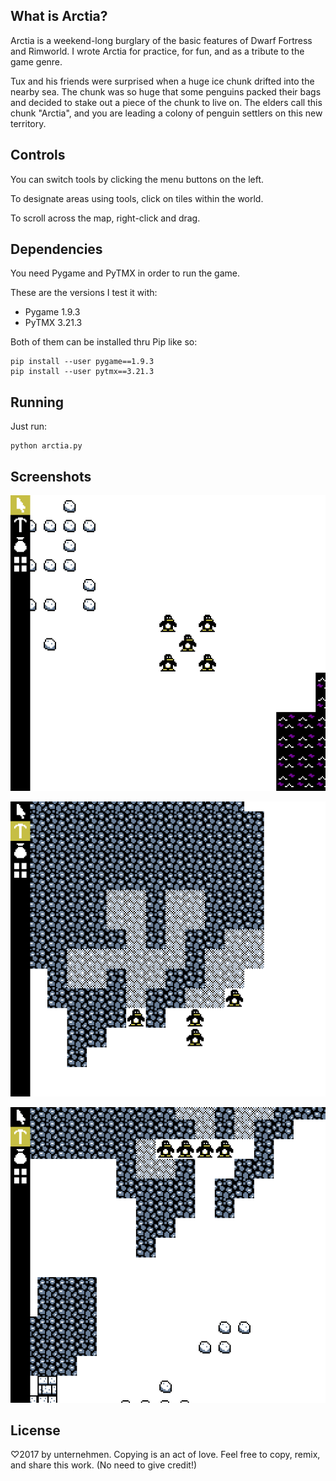 ## What is Arctia?
Arctia is a weekend-long burglary of the basic features of Dwarf Fortress
and Rimworld.  I wrote Arctia for practice, for fun, and as a tribute
to the game genre.

Tux and his friends were surprised when a huge ice chunk drifted
into the nearby sea.  The chunk was so huge that some penguins packed
their bags and decided to stake out a piece of the chunk to live on.
The elders call this chunk "Arctia", and you are leading a colony
of penguin settlers on this new territory.

## Controls
You can switch tools by clicking the menu buttons on the left.

To designate areas using tools, click on tiles within the world.

To scroll across the map, right-click and drag.

## Dependencies
You need Pygame and PyTMX in order to run the game.

These are the versions I test it with:

* Pygame 1.9.3
* PyTMX 3.21.3

Both of them can be installed thru Pip like so:

    pip install --user pygame==1.9.3
    pip install --user pytmx==3.21.3

## Running
Just run:

    python arctia.py

## Screenshots
![In this picture of the game, five penguin settlers are standing in a group together.](screen1.png)

![In this picture of the game, the penguins are digging holes into the mountain.](screen2.png)

![In this picture of the game, the penguins are still digging holes, but the focus of the image is on the ground to their south which is littered with rubble.](screen3.png)

## License
♡2017 by unternehmen.  Copying is an act of love.
Feel free to copy, remix, and share this work.
(No need to give credit!)
